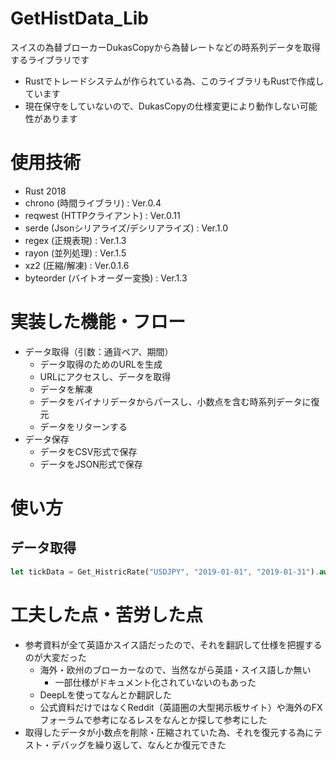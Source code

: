 # GetHistData_Lib

スイスの為替ブローカーDukasCopyから為替レートなどの時系列データを取得するライブラリです
- Rustでトレードシステムが作られている為、このライブラリもRustで作成しています
- 現在保守をしていないので、DukasCopyの仕様変更により動作しない可能性があります
# 使用技術
- Rust 2018
- chrono (時間ライブラリ) : Ver.0.4
- reqwest (HTTPクライアント) : Ver.0.11
- serde (Jsonシリアライズ/デシリアライズ) : Ver.1.0
- regex (正規表現) : Ver.1.3
- rayon (並列処理) : Ver.1.5
- xz2 (圧縮/解凍) : Ver.0.1.6
- byteorder (バイトオーダー変換) : Ver.1.3

# 実装した機能・フロー
- データ取得（引数：通貨ペア、期間）
  - データ取得のためのURLを生成
  - URLにアクセスし、データを取得
  - データを解凍
  - データをバイナリデータからパースし、小数点を含む時系列データに復元
  - データをリターンする
- データ保存
  - データをCSV形式で保存
  - データをJSON形式で保存

# 使い方
## データ取得
```rust
let tickData = Get_HistricRate("USDJPY", "2019-01-01", "2019-01-31").await?;
```

# 工夫した点・苦労した点
- 参考資料が全て英語かスイス語だったので、それを翻訳して仕様を把握するのが大変だった
  - 海外・欧州のブローカーなので、当然ながら英語・スイス語しか無い
    - 一部仕様がドキュメント化されていないのもあった
  - DeepLを使ってなんとか翻訳した
  - 公式資料だけではなくReddit（英語圏の大型掲示板サイト）や海外のFXフォーラムで参考になるレスをなんとか探して参考にした
- 取得したデータが小数点を削除・圧縮されていた為、それを復元する為にテスト・デバッグを繰り返して、なんとか復元できた














